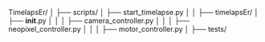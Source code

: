 TimelapsEr/
│
├── scripts/
│   ├── start_timelapse.py
│   │
├── timelapsEr/
│   ├── __init__.py
│   │
│   ├── camera_controller.py
│   │
│   ├── neopixel_controller.py
│   │
│   ├── motor_controller.py
│
├── tests/

